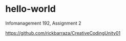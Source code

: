 # hello-world
Infomanagement 192, Assignment 2 

https://github.com/rickbarraza/CreativeCodingUnity01
